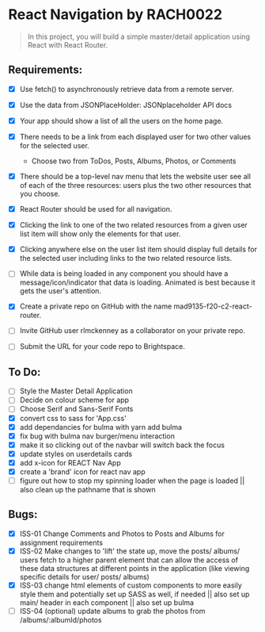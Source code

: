# React Navigation by RACH0022

> In this project, you will build a simple master/detail application using React with React Router.

## Requirements:

- [x] Use fetch() to asynchronously retrieve data from a remote server.
- [x] Use the data from JSONPlaceHolder: JSONplaceholder API docs
- [x] Your app should show a list of all the users on the home page.
- [x] There needs to be a link from each displayed user for two other values for the selected user.

  - Choose two from ToDos, Posts, Albums, Photos, or Comments

- [x] There should be a top-level nav menu that lets the website user see all of each of the three resources: users plus the two other resources that you choose.
- [x] React Router should be used for all navigation.
- [x] Clicking the link to one of the two related resources from a given user list item will show only the elements for that user.
- [x] Clicking anywhere else on the user list item should display full details for the selected user including links to the two related resource lists.
- [ ] While data is being loaded in any component you should have a message/icon/indicator that data is loading. Animated is best because it gets the user's attention.
- [x] Create a private repo on GitHub with the name mad9135-f20-c2-react-router.
- [ ] Invite GitHub user rlmckenney as a collaborator on your private repo.
- [ ] Submit the URL for your code repo to Brightspace.

## To Do:

- [ ] Style the Master Detail Application
- [ ] Decide on colour scheme for app
- [ ] Choose Serif and Sans-Serif Fonts
- [x] convert css to sass for 'App.css'
- [x] add dependancies for bulma with yarn add bulma
- [x] fix bug with bulma nav burger/menu interaction
- [x] make it so clicking out of the navbar will switch back the focus
- [x] update styles on userdetails cards
- [x] add x-icon for REACT Nav App
- [x] create a 'brand' icon for react nav app
- [ ] figure out how to stop my spinning loader when the page is loaded || also clean up the pathname that is shown

## Bugs:

- [x] ISS-01 Change Comments and Photos to Posts and Albums for assignment requirements
- [x] ISS-02 Make changes to 'lift' the state up, move the posts/ albums/ users fetch to a higher parent element that can allow the access of these data structures at different points in the application (like viewing specific details for user/ posts/ albums)
- [x] ISS-03 change html elements of custom components to more easily style them and potentially set up SASS as well, if needed || also set up main/ header in each component || also set up bulma
- [ ] ISS-04 (optional) update albums to grab the photos from /albums/:albumId/photos
